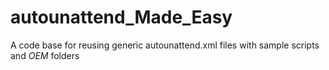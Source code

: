 # autounattend_Made_Easy
A code base for reusing generic autounattend.xml files with sample scripts and $OEM$ folders
